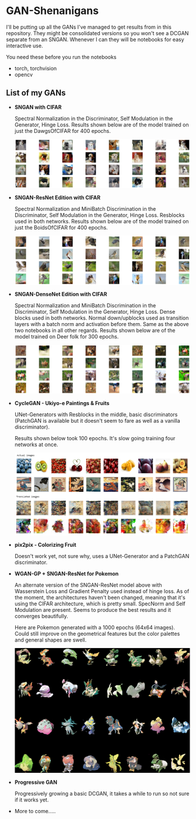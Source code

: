 # GAN-Shenanigans

I'll be putting up all the GANs I've managed to get results from in this repository. They might be consolidated versions so you won't see a DCGAN separate from an SNGAN. Whenever I can they will be
notebooks for easy interactive use.

You need these before you run the notebooks
* torch, torchvision
* opencv

## List of my GANs
* **SNGAN with CIFAR**

	Spectral Normalization in the Discriminator, Self Modulation in the Generator, Hinge Loss.
	Results shown below are of the model trained on just the DawgsOfCIFAR for 400 epochs.

	![](https://github.com/krishnan-meep/GAN-Shenanigans/blob/master/images_results/cifar_dogs_400.png)


* **SNGAN-ResNet Edition with CIFAR**

	Spectral Normalization and MiniBatch Discrimination in the Discriminator, Self Modulation in the Generator, Hinge Loss. Resblocks used in both networks.
	Results shown below are of the model trained on just the BoidsOfCIFAR for 400 epochs.

	![](https://github.com/krishnan-meep/GAN-Shenanigans/blob/master/images_results/cifar_birds_400.png)

* **SNGAN-DenseNet Edition with CIFAR**

	Spectral Normalization and MiniBatch Discrimination in the Discriminator, Self Modulation in the Generator, Hinge Loss. Dense blocks used in both networks. Normal down/upblocks used as transition
	layers with a batch norm and activation before them. Same as the above two notebooks in all other
	regards. 
	Results shown below are of the model trained on Deer folk for 300 epochs.

	![](https://github.com/krishnan-meep/GAN-Shenanigans/blob/master/images_results/cifar_deer_300.png)

* **CycleGAN - Ukiyo-e Paintings & Fruits**

	UNet-Generators with Resblocks in the middle, basic discriminators (PatchGAN is available but it doesn't seem to fare as well as a vanilla discriminator).

	Results shown below took 100 epochs. It's slow going training four networks at once.

	![](https://github.com/krishnan-meep/GAN-Shenanigans/blob/master/images_results/cycgan_uki_fruits.png)

* **pix2pix - Colorizing Fruit**

	Doesn't work yet, not sure why, uses a UNet-Generator and a PatchGAN discriminator. 

* **WGAN-GP + SNGAN-ResNet for Pokemon**

	An alternate version of the SNGAN-ResNet model above with Wasserstein Loss and Gradient Penalty used instead of hinge loss. As of the moment, the architectures haven't been changed, meaning that it's using the CIFAR architecture, which is pretty small. SpecNorm and Self Modulation are present. Seems to produce the best results and it converges beautifully.

	Here are Pokemon generated with a 1000 epochs (64x64 images). Could still improve on the geometrical features but the color palettes and general shapes are swell.

	![](https://github.com/krishnan-meep/GAN-Shenanigans/blob/master/images_results/wgangp_poke_1000.png)

* **Progressive GAN**

	Progressively growing a basic DCGAN, it takes a while to run so not sure if it works yet.

* More to come.....